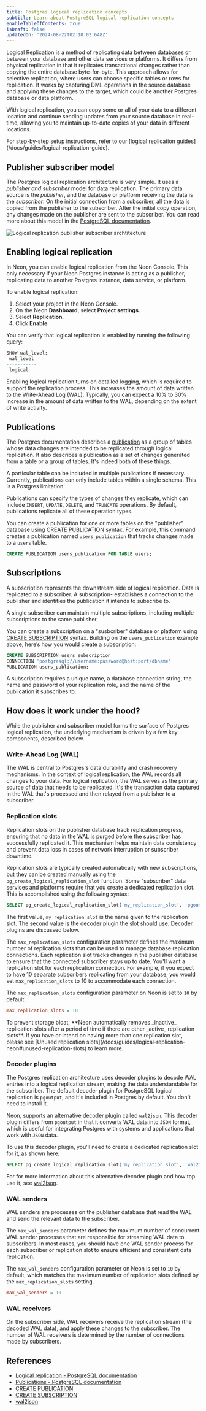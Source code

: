 ```yaml
---
title: Postgres logical replication concepts
subtitle: Learn about PostgreSQL logical replication concepts
enableTableOfContents: true
isDraft: false
updatedOn: '2024-08-22T02:18:02.648Z'
---
```


<LRBeta/>

Logical Replication is a method of replicating data between databases or between your database and other data services or platforms. It differs from physical replication in that it replicates transactional changes rather than copying the entire database byte-for-byte. This approach allows for selective replication, where users can choose specific tables or rows for replication. It works by capturing DML operations in the source database and applying these changes to the target, which could be another Postgres database or data platform.

With logical replication, you can copy some or all of your data to a different location and continue sending updates from your source database in real-time, allowing you to maintain up-to-date copies of your data in different locations.

<Admonition type="note">
For step-by-step setup instructions, refer to our [logical replication guides](/docs/guides/logical-replication-guide).
</Admonition>

## Publisher subscriber model

The Postgres logical replication architecture is very simple. It uses a _publisher and subscriber_ model for data replication. The primary data source is the _publisher_, and the database or platform receiving the data is the _subscriber_. On the initial connection from a subscriber, all the data is copied from the publisher to the subscriber. After the initial copy operation, any changes made on the publisher are sent to the subscriber. You can read more about this model in the [PostgreSQL documentation](https://www.postgresql.org/docs/current/logical-replication.html).

![Logical replication publisher subscriber archtitecture](/docs/guides/logical_replication_model.jpg)

## Enabling logical replication

In Neon, you can enable logical replication from the Neon Console. This only necessary if your Neon Postgres instance is acting as a publisher, replicating data to another Postgres instance, data service, or platform.

To enable logical replication:

1. Select your project in the Neon Console.
2. On the Neon **Dashboard**, select **Project settings**.
3. Select **Replication**.
4. Click **Enable**.

You can verify that logical replication is enabled by running the following query:

```sql
SHOW wal_level;
 wal_level
-----------
 logical
```

Enabling logical replication turns on detailed logging, which is required to support the replication process. This increases the amount of data written to the Write-Ahead Log (WAL). Typically, you can expect a 10% to 30% increase in the amount of data written to the WAL, depending on the extent of write activity.

## Publications

The Postgres documentation describes a [publication](https://www.postgresql.org/docs/current/logical-replication-publication.html) as a group of tables whose data changes are intended to be replicated through logical replication. It also describes a publication as a set of changes generated from a table or a group of tables. It's indeed both of these things.

A particular table can be included in multiple publications if necessary. Currently, publications can only include tables within a single schema. This is a Postgres limitation.

Publications can specify the types of changes they replicate, which can include `INSERT`, `UPDATE`, `DELETE`, and `TRUNCATE` operations. By default, publications replicate all of these operation types.

You can create a publication for one or more tables on the "publisher" database using [CREATE PUBLICATION](https://www.postgresql.org/docs/current/sql-createpublication.html) syntax. For example, this command creates a publication named `users_publication` that tracks changes made to a `users` table.

```sql
CREATE PUBLICATION users_publication FOR TABLE users;
```

## Subscriptions

A subscription represents the downstream side of logical replication. Data is replicated _to_ a subscriber. A subscription- establishes a connection to the publisher and identifies the publication it intends to subscribe to.

A single subscriber can maintain multiple subscriptions, including multiple subscriptions to the same publisher.

You can create a subscription on a "susbcriber" database or platform using [CREATE SUBSCRIPTION](https://www.postgresql.org/docs/current/sql-createsubscription.html) syntax. Building on the `users_publication` example above, here’s how you would create a subscription:

```sql
CREATE SUBSCRIPTION users_subscription
CONNECTION 'postgresql://username:password@host:port/dbname'
PUBLICATION users_publication;
```

A subscription requires a unique name, a database connection string, the name and password of your replication role, and the name of the publication it subscribes to.

## How does it work under the hood?

While the publisher and subscriber model forms the surface of Postgres logical replication, the underlying mechanism is driven by a few key components, described below.

### Write-Ahead Log (WAL)

The WAL is central to Postgres's data durability and crash recovery mechanisms. In the context of logical replication, the WAL records all changes to your data. For logical replication, the WAL serves as the primary source of data that needs to be replicated. It's the transaction data captured in the WAL that's processed and then relayed from a publisher to a subscriber.

### Replication slots

Replication slots on the publisher database track replication progress, ensuring that no data in the WAL is purged before the subscriber has successfully replicated it. This mechanism helps maintain data consistency and prevent data loss in cases of network interruption or subscriber downtime.

Replication slots are typically created automatically with new subscriptions, but they can be created manually using the `pg_create_logical_replication_slot` function. Some "subscriber" data services and platforms require that you create a dedicated replication slot. This is accomplished using the following syntax:

```sql
SELECT pg_create_logical_replication_slot('my_replication_slot', 'pgoutput');
```

The first value, `my_replication_slot` is the name given to the replication slot. The second value is the decoder plugin the slot should use. Decoder plugins are discussed below.

The `max_replication_slots` configuration parameter defines the maximum number of replication slots that can be used to manage database replication connections. Each replication slot tracks changes in the publisher database to ensure that the connected subscriber stays up to date. You'll want a replication slot for each replication connection. For example, if you expect to have 10 separate subscribers replicating from your database, you would set `max_replication_slots` to 10 to accommodate each connection.

The `max_replication_slots` configuration parameter on Neon is set to `10` by default.

```ini
max_replication_slots = 10
```

<Admonition type="important">
To prevent storage bloat, **Neon automatically removes _inactive_ replication slots after a period of time if there are other _active_ replication slots**. If you have or intend on having more than one replication slot, please see [Unused replication slots](/docs/guides/logical-replication-neon#unused-replication-slots) to learn more.
</Admonition>

### Decoder plugins

The Postgres replication architecture uses decoder plugins to decode WAL entries into a logical replication stream, making the data understandable for the subscriber. The default decoder plugin for PostgreSQL logical replication is `pgoutput`, and it's included in Postgres by default. You don't need to install it.

Neon, supports an alternative decoder plugin called `wal2json`. This decoder plugin differs from `pgoutput` in that it converts WAL data into `JSON` format, which is useful for integrating Postgres with systems and applications that work with `JSON` data.

To use this decoder plugin, you'll need to create a dedicated replication slot for it, as shown here:

```sql
SELECT pg_create_logical_replication_slot('my_replication_slot', 'wal2json');
```

For for more information about this alternative decoder plugin and how top use it, see [wal2json](https://github.com/eulerto/wal2json).

### WAL senders

WAL senders are processes on the publisher database that read the WAL and send the relevant data to the subscriber.

The `max_wal_senders` parameter defines the maximum number of concurrent WAL sender processes that are responsible for streaming WAL data to subscribers. In most cases, you should have one WAL sender process for each subscriber or replication slot to ensure efficient and consistent data replication.

The `max_wal_senders` configuration parameter on Neon is set to `10` by default, which matches the maximum number of replication slots defined by the `max_replication_slots` setting.

```ini
max_wal_senders = 10
```

### WAL receivers

On the subscriber side, WAL receivers receive the replication stream (the decoded WAL data), and apply these changes to the subscriber. The number of WAL receivers is determined by the number of connections made by subscribers.

## References

- [Logical replication - PostgreSQL documentation](https://www.postgresql.org/docs/current/logical-replication.html)
- [Publications - PostgreSQL documentation](https://www.postgresql.org/docs/current/logical-replication-publication.html)
- [CREATE PUBLICATION](https://www.postgresql.org/docs/current/sql-createpublication.html)
- [CREATE SUBSCRIPTION](https://www.postgresql.org/docs/current/sql-createsubscription.html)
- [wal2json](https://github.com/eulerto/wal2json)

<NeedHelp/>
